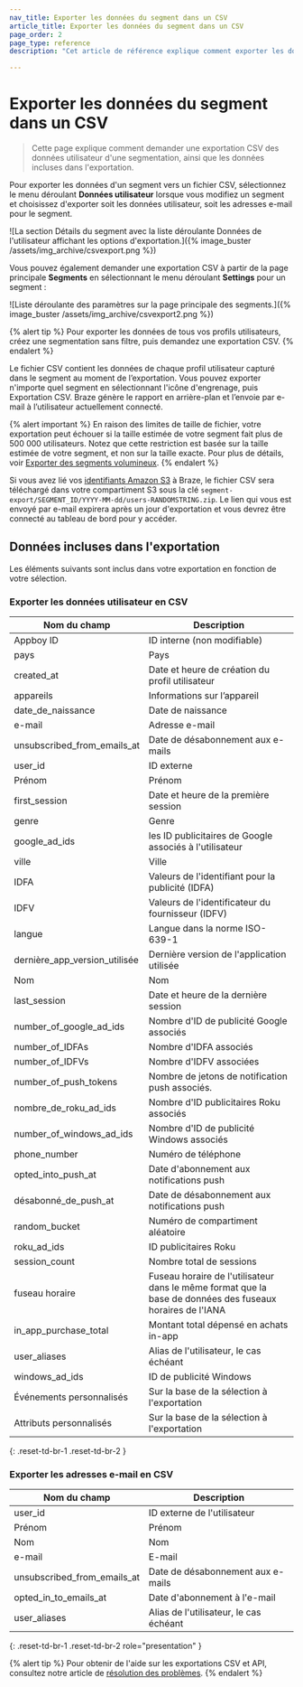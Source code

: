```yaml
---
nav_title: Exporter les données du segment dans un CSV
article_title: Exporter les données du segment dans un CSV
page_order: 2
page_type: reference
description: "Cet article de référence explique comment exporter les données d’un segment dans un fichier CSV."

---
```


# Exporter les données du segment dans un CSV

> Cette page explique comment demander une exportation CSV des données utilisateur d'une segmentation, ainsi que les données incluses dans l'exportation.

Pour exporter les données d'un segment vers un fichier CSV, sélectionnez le menu déroulant **Données utilisateur** lorsque vous modifiez un segment et choisissez d'exporter soit les données utilisateur, soit les adresses e-mail pour le segment.

![La section Détails du segment avec la liste déroulante Données de l'utilisateur affichant les options d'exportation.]({% image_buster /assets/img_archive/csvexport.png %})

Vous pouvez également demander une exportation CSV à partir de la page principale **Segments** en sélectionnant le menu déroulant <i class="fas fa-gear"></i> **Settings** pour un segment :

![Liste déroulante des paramètres sur la page principale des segments.]({% image_buster /assets/img_archive/csvexport2.png %})

{% alert tip %}
Pour exporter les données de tous vos profils utilisateurs, créez une segmentation sans filtre, puis demandez une exportation CSV.
{% endalert %}

Le fichier CSV contient les données de chaque profil utilisateur capturé dans le segment au moment de l’exportation. Vous pouvez exporter n'importe quel segment en sélectionnant l'icône d'engrenage, puis Exportation CSV. Braze génère le rapport en arrière-plan et l’envoie par e-mail à l’utilisateur actuellement connecté.

{% alert important %}
En raison des limites de taille de fichier, votre exportation peut échouer si la taille estimée de votre segment fait plus de 500 000 utilisateurs. Notez que cette restriction est basée sur la taille estimée de votre segment, et non sur la taille exacte. Pour plus de détails, voir [Exporter des segments volumineux]({{site.baseurl}}/help/help_articles/segments/exporting_large_segments/).
{% endalert %}

Si vous avez lié vos [identifiants Amazon S3]({{site.baseurl}}/partners/data_and_infrastructure_agility/data_warehouses/amazon_s3/#amazon-s3-integration) à Braze, le fichier CSV sera téléchargé dans votre compartiment S3 sous la clé `segment-export/SEGMENT_ID/YYYY-MM-dd/users-RANDOMSTRING.zip`. Le lien qui vous est envoyé par e-mail expirera après un jour d'exportation et vous devrez être connecté au tableau de bord pour y accéder.

## Données incluses dans l'exportation

Les éléments suivants sont inclus dans votre exportation en fonction de votre sélection.

### Exporter les données utilisateur en CSV

| Nom du champ                  | Description                                              |
| --------------------------- | -------------------------------------------------------- |
| Appboy ID                   | ID interne (non modifiable)                           |
| pays                     | Pays                                    |
| created_at                  | Date et heure de création du profil utilisateur                   |
| appareils                     | Informations sur l’appareil                           |
| date_de_naissance               | Date de naissance                                            |
| e-mail                       | Adresse e-mail                                            |
| unsubscribed_from_emails_at | Date de désabonnement aux e-mails                            |
| user_id                     | ID externe                                              |
| Prénom                  | Prénom                                               |
| first_session               | Date et heure de la première session                           |
| genre                      | Genre                                                   |
| google_ad_ids               | les ID publicitaires de Google associés à l'utilisateur                      |
| ville                        | Ville                                     |
| IDFA                       | Valeurs de l'identifiant pour la publicité (IDFA)                 |
| IDFV                       | Valeurs de l'identificateur du fournisseur (IDFV)                      |
| langue                    | Langue dans la norme ISO-639-1                                        |
| dernière_app_version_utilisée       | Dernière version de l'application utilisée                             |
| Nom                   | Nom                                                |
| last_session                | Date et heure de la dernière session                            |
| number_of_google_ad_ids     | Nombre d'ID de publicité Google associés               |
| number_of_IDFAs             | Nombre d'IDFA associés                                |
| number_of_IDFVs             | Nombre d'IDFV associées                                |
| number_of_push_tokens       | Nombre de jetons de notification push associés.             |
| nombre_de_roku_ad_ids       | Nombre d'ID publicitaires Roku associés                 |
| number_of_windows_ad_ids    | Nombre d'ID de publicité Windows associés              |
| phone_number                | Numéro de téléphone                                             |
| opted_into_push_at          | Date d'abonnement aux notifications push                       |
| désabonné_de_push_at   | Date de désabonnement aux notifications push                |
| random_bucket               | Numéro de compartiment aléatoire                                 |
| roku_ad_ids                 | ID publicitaires Roku                          |
| session_count               | Nombre total de sessions                                 |
| fuseau horaire                    | Fuseau horaire de l'utilisateur dans le même format que la base de données des fuseaux horaires de l'IANA                                         |
| in_app_purchase_total       | Montant total dépensé en achats in-app                   |
| user_aliases                | Alias de l'utilisateur, le cas échéant                                          |
| windows_ad_ids              | ID de publicité Windows                       |
| Événements personnalisés               | Sur la base de la sélection à l'exportation                             |
| Attributs personnalisés           | Sur la base de la sélection à l'exportation                             |
{: .reset-td-br-1 .reset-td-br-2 }

### Exporter les adresses e-mail en CSV

| Nom du champ                  | Description            |
| --------------------------- | ---------------------- |
| user_id                     | ID externe de l'utilisateur     |
| Prénom                  | Prénom             |
| Nom                   | Nom              |
| e-mail                       | E-mail                  |
| unsubscribed_from_emails_at | Date de désabonnement aux e-mails |
| opted_in_to_emails_at       | Date d'abonnement à l'e-mail      |
| user_aliases                | Alias de l'utilisateur, le cas échéant   |
{: .reset-td-br-1 .reset-td-br-2 role="presentation" }

{% alert tip %}
Pour obtenir de l'aide sur les exportations CSV et API, consultez notre article de [résolution des problèmes]({{site.baseurl}}/user_guide/data/export_braze_data/export_troubleshooting/).
{% endalert %} 

